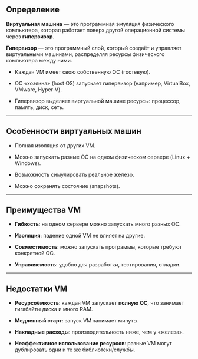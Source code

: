 ## Определение

**Виртуальная машина** — это программная эмуляция физического компьютера, которая работает поверх другой операционной системы через **гипервизор**.

**Гипервизор** — это программный слой, который создаёт и управляет виртуальными машинами, распределяя ресурсы физического компьютера между ними.

- Каждая VM имеет свою собственную ОС (гостевую).
    
- ОС «хозяина» (host OS) запускает гипервизор (например, VirtualBox, VMware, Hyper-V).
    
- Гипервизор выделяет виртуальной машине ресурсы: процессор, память, диск, сеть.

---

## Особенности виртуальных машин

- Полная изоляция от других VM.
    
- Можно запускать разные ОС на одном физическом сервере (Linux + Windows).
    
- Возможность симулировать реальное железо.
    
- Можно сохранять состояние (snapshots).

---

## Преимущества VM

- **Гибкость**: на одном сервере можно запускать много разных ОС.
    
- **Изоляция**: падение одной VM не влияет на другие.
    
- **Совместимость**: можно запускать программы, которые требуют конкретной ОС.
    
- **Управляемость**: удобно для разработки, тестирования, отладки.

---

## Недостатки VM

- **Ресурсоёмкость**: каждая VM запускает **полную ОС**, что занимает гигабайты диска и много RAM.
    
- **Медленный старт**: запуск VM занимает минуты.
    
- **Накладные расходы**: производительность ниже, чем у «железа».
    
- **Неэффективное использование ресурсов**: разные VM могут дублировать одни и те же библиотеки/службы.